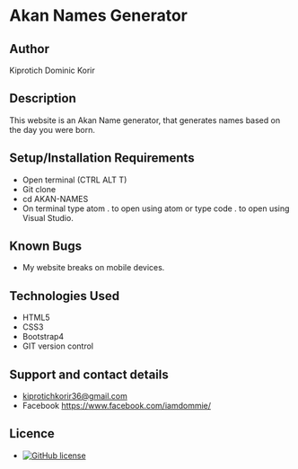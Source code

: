 # Akan Names Generator

## Author

Kiprotich Dominic Korir

## Description

This website is an Akan Name generator, that generates names based on the day you were born.

## Setup/Installation Requirements

- Open terminal (CTRL ALT T)
- Git clone
- cd AKAN-NAMES
- On terminal type atom . to open using atom or type code . to open using Visual Studio.

## Known Bugs

- My website breaks on mobile devices.

## Technologies Used

- HTML5
- CSS3
- Bootstrap4
- GIT version control

## Support and contact details

- kiprotichkorir36@gmail.com
- Facebook https://www.facebook.com/iamdommie/

## Licence

- [![GitHub license](https://img.shields.io/github/license/Naereen/StrapDown.js.svg)](https://github.com/Naereen/StrapDown.js/blob/master/LICENSE)
